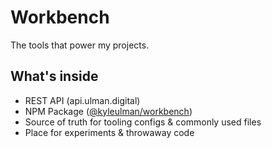 # Workbench

The tools that power my projects.

## What's inside

- REST API (api.ulman.digital)
- NPM Package ([@kyleulman/workbench](https://www.npmjs.com/package/@kyleulman/workbench))
- Source of truth for tooling configs & commonly used files
- Place for experiments & throwaway code
